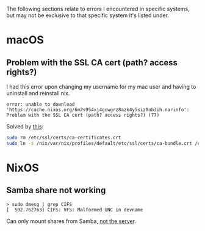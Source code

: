 The following sections relate to errors I encountered in specific systems, but
may not be exclusive to that specific system it's listed under.

# macOS

## Problem with the SSL CA cert (path? access rights?)

I had this error upon changing my username for my mac user and having to
uninstall and reinstall nix.

```
error: unable to download 'https://cache.nixos.org/6m2s954xj4gcwgrz8azk4y5siz0nb3ih.narinfo': Problem with the SSL CA cert (path? access rights?) (77)
```

Solved by
[this](https://github.com/NixOS/nix/issues/8771#issuecomment-1662633816):

```bash
sudo rm /etc/ssl/certs/ca-certificates.crt
sudo ln -s /nix/var/nix/profiles/default/etc/ssl/certs/ca-bundle.crt /etc/ssl/certs/ca-certificates.crt
```

# NixOS

## Samba share not working

```
> sudo dmesg | grep CIFS
[  592.762763] CIFS: VFS: Malformed UNC in devname
```

Can only mount shares from Samba,
[not the server](https://forums.raspberrypi.com/viewtopic.php?t=351118).
